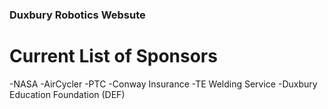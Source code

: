 ### Duxbury Robotics Websute ###

# Current List of Sponsors #

-NASA
-AirCycler
-PTC
-Conway Insurance
-TE Welding Service
-Duxbury Education Foundation (DEF)